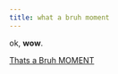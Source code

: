 ```yaml
---
title: what a bruh moment
---
```

ok, **wow**.

[Thats a Bruh MOMENT](https://www.youtube.com/watch?v=C0pMz3qi-1g)
